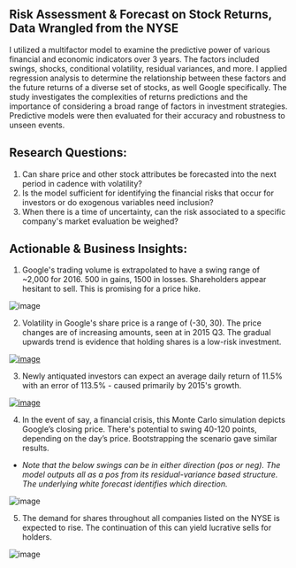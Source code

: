 ## Risk Assessment & Forecast on Stock Returns, Data Wrangled from the NYSE
I utilized a multifactor model to examine the predictive power of various financial and economic indicators over 3 years. The factors included swings, shocks, conditional volatility, residual variances, and more. I applied regression analysis to determine the relationship between these factors and the future returns of a diverse set of stocks, as well Google specifically. The study investigates the complexities of returns predictions and the importance of considering a broad range of factors in investment strategies. Predictive models were then evaluated for their accuracy and robustness to unseen events.

## Research Questions:
1. Can share price and other stock attributes be forecasted into the next period in cadence with volatility?
2. Is the model sufficient for identifying the financial risks that occur for investors or do exogenous variables need inclusion?
3. When there is a time of uncertainty, can the risk associated to a specific company's market evaluation be weighed?

## Actionable & Business Insights:
1. Google's trading volume is extrapolated to have a swing range of ~2,000 for 2016. 500 in gains, 1500 in losses. Shareholders appear hesitant to sell. This is promising for a price hike.

![image](https://github.com/kinsiv/RiskAssessment_Forecast_Stocks/assets/89998643/9402680d-3df4-450d-8131-d03b66c8dd7c)


2. Volatility in Google's share price is a range of (-30, 30). The price changes are of increasing amounts, seen at in 2015 Q3. The gradual upwards trend is evidence that holding shares is a low-risk investment.

[![image](https://github.com/kinsiv/RiskAssessment_Forecast_Stocks/assets/89998643/96dd06e9-478d-488d-9a0d-eb2faf9425d7)](https://gyazo.com/3d48c449cd0ee1e872895a388cf4680f)



3. Newly antiquated investors can expect an average daily return of 11.5% with an error of 113.5% - caused primarily by 2015's growth.

[![image](https://github.com/kinsiv/RiskAssessment_Forecast_Stocks/assets/89998643/391f1dac-2aad-48ed-9cf0-2cb9de490a99)](https://gyazo.com/5dcfd7daaba7ea4333475cd98bf9656e)


4. In the event of say, a financial crisis, this Monte Carlo simulation depicts Google’s closing price. There's potential to swing 40-120 points, depending on the day’s price. Bootstrapping the scenario gave similar results.
* *Note that the below swings can be in either direction (pos or neg). The model outputs all as a pos from its residual-variance based structure. The underlying white forecast identifies which direction.*

![image](https://github.com/kinsiv/RiskAssessment_Forecast_Stocks/assets/89998643/7e6fcd5a-edaf-484d-bd76-96cac7ef5bd2)

  
5.  The demand for shares throughout all companies listed on the NYSE is expected to rise. The continuation of this can yield lucrative sells for holders.

![image](https://github.com/kinsiv/RiskAssessment_Forecast_Stocks/assets/89998643/8350ef09-3d61-4486-994b-f757225b4b44)
